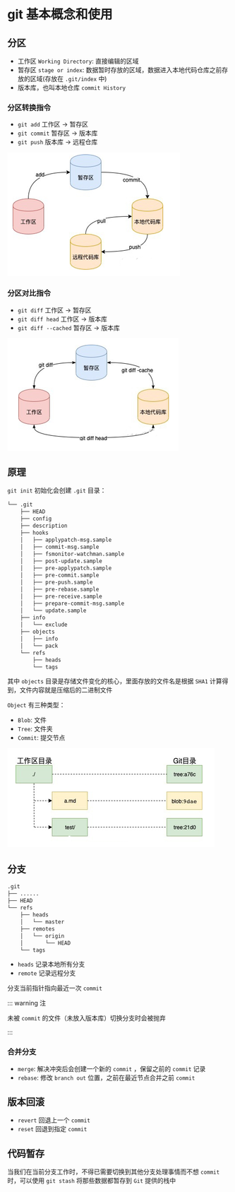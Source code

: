 # git 基本概念和使用

## 分区

- 工作区 `Working Directory`: 直接编辑的区域
- 暂存区 `stage or index`: 数据暂时存放的区域，数据进入本地代码仓库之前存放的区域(存放在 `.git/index` 中)
- 版本库，也叫本地仓库 `commit History`

### 分区转换指令

- `git add` 工作区 -> 暂存区
- `git commit` 暂存区 -> 版本库
- `git push` 版本库 -> 远程仓库

![分区转换](/git_doc_1.png)

### 分区对比指令

- `git diff` 工作区 -> 暂存区
- `git diff head` 工作区 -> 版本库
- `git diff --cached` 暂存区 -> 版本库

![分区对比](/git_doc_2.png)

## 原理

`git init` 初始化会创建 `.git` 目录：

```auto
└── .git
    ├── HEAD
    ├── config
    ├── description
    ├── hooks
    │   ├── applypatch-msg.sample
    │   ├── commit-msg.sample
    │   ├── fsmonitor-watchman.sample
    │   ├── post-update.sample
    │   ├── pre-applypatch.sample
    │   ├── pre-commit.sample
    │   ├── pre-push.sample
    │   ├── pre-rebase.sample
    │   ├── pre-receive.sample
    │   ├── prepare-commit-msg.sample
    │   └── update.sample
    ├── info
    │   └── exclude
    ├── objects
    │   ├── info
    │   └── pack
    └── refs
        ├── heads
        └── tags
```

其中 `objects` 目录是存储文件变化的核心，里面存放的文件名是根据 `SHA1` 计算得到，文件内容就是压缩后的二进制文件

`Object` 有三种类型：

- `Blob`: 文件
- `Tree`: 文件夹
- `Commit`: 提交节点

![映射关系](git_doc_3.png)

## 分支

```auto
.git
├── ......
├── HEAD
└── refs
    ├── heads
    │   └── master
    ├── remotes
    │   └── origin
    │       └── HEAD
    └── tags
```

- `heads` 记录本地所有分支
- `remote` 记录远程分支

分支当前指针指向最近一次 `commit`

::: warning 注

未被 `commit` 的文件（未放入版本库）切换分支时会被抛弃

:::

### 合并分支

- `merge`: 解决冲突后会创建一个新的 `commit` ，保留之前的 `commit` 记录
- `rebase`: 修改 `branch out` 位置，之前在最近节点合并之前 `commit`

## 版本回滚

- `revert` 回退上一个 `commit`
- `reset` 回退到指定 `commit`

## 代码暂存

当我们在当前分支工作时，不得已需要切换到其他分支处理事情而不想 `commit` 时，可以使用 `git stash` 将那些数据都暂存到 `Git` 提供的栈中
